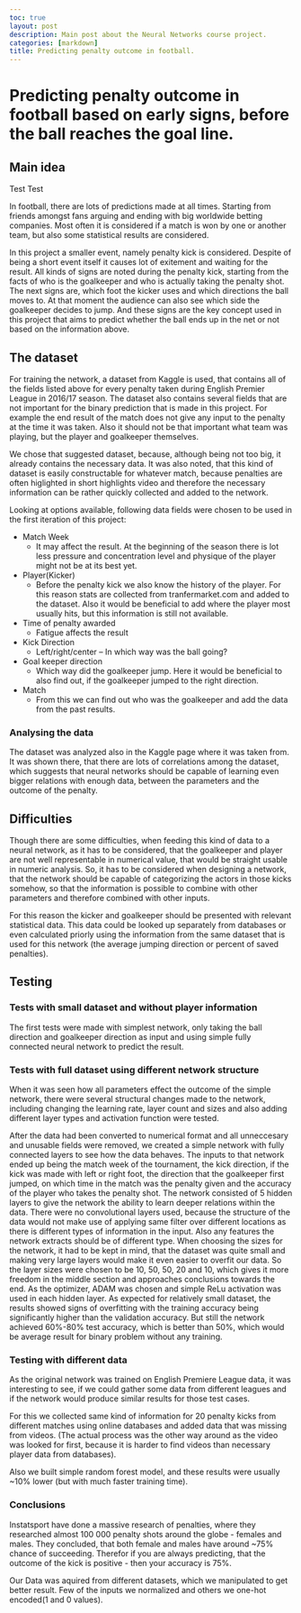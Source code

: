 ```yaml
---
toc: true
layout: post
description: Main post about the Neural Networks course project.
categories: [markdown]
title: Predicting penalty outcome in football.
---
```

# Predicting penalty outcome in football based on early signs, before the ball reaches the goal line.

## Main idea

Test Test


In football, there are lots of predictions made at all times.
Starting from friends amongst fans arguing and ending with big worldwide betting companies.
Most often it is considered if a match is won by one or another team, but also some statistical results are considered.

In this project a smaller event, namely penalty kick is considered.
Despite of being a short event itself it causes lot of exitement and waiting for the result.
All kinds of signs are noted during the penalty kick, starting from the facts of who is the goalkeeper and who is actually taking the penalty shot.
The next signs are, which foot the kicker uses and which directions the ball moves to.
At that moment the audience can also see which side the goalkeeper decides to jump.
And these signs are the key concept used in this project that aims to predict whether the ball ends up in the net or not based on the information above.

## The dataset

For training the network, a dataset from Kaggle is used, that contains all of the fields listed above for every penalty taken during English Premier League in 2016/17 season.
The dataset also contains several fields that are not important for the binary prediction that is made in this project. For example the end result of the match does not give any input to the penalty at the time it was taken. Also it should not be that important what team was playing, but the player and goalkeeper themselves.

We chose that suggested dataset, because, although being not too big, it already contains the necessary data.
It was also noted, that this kind of dataset is easily constructable for whatever match, because penalties are often higlighted in short highlights video and therefore the necessary information can be rather quickly collected and added to the network.

Looking at options available, following data fields were chosen to be used in the first iteration of this project:

* Match Week 
    * It may affect the result. At the beginning of the season there is lot less pressure and concentration level and physique of the player might not be at its best yet.
* Player(Kicker)
    * Before the penalty kick we also know the history of the player. For this reason stats are collected from tranfermarket.com and added to the dataset. Also it would be beneficial to add where the player most usually hits, but this information is still not available.
* Time of penalty awarded
    * Fatigue affects the result
* Kick Direction
    * Left/right/center – In which way was the ball going?
* Goal keeper direction
    * Which way did the goalkeeper jump. Here it would be beneficial to also find out, if the goalkeeper jumped to the right direction.
* Match
    * From this we can find out who was the goalkeeper and add the data from the past results.
    

### Analysing the data

The dataset was analyzed also in the Kaggle page where it was taken from. It was shown there, that there are lots of correlations among the dataset, which suggests that neural networks should be capable of learning even bigger relations with enough data, between the parameters and the outcome of the penalty.
    
    
## Difficulties

Though there are some difficulties, when feeding this kind of data to a neural network, as it has to be considered, that the goalkeeper and player are not well representable in numerical value, that would be straight usable in numeric analysis. So, it has to be considered when designing a network, that the network should be capable of categorizing the actors in those kicks somehow, so that the information is possible to combine with other parameters and therefore combined with other inputs. 

For this reason the kicker and goalkeeper should be presented with relevant statistical data. This data could be looked up separately from databases or even calculated priorly using the information from the same dataset that is used for this network (the average jumping direction or percent of saved penalties).

## Testing

### Tests with small dataset and without player information

The first tests were made with simplest network, only taking the ball direction and goalkeeper direction as input and using simple fully connected neural network to predict the result.



### Tests with full dataset using different network structure

When it was seen how all parameters effect the outcome of the simple network, there were several structural changes made to the network, including changing the learning rate, layer count and sizes and also adding different layer types and activation function were tested.

After the data had been converted to numerical format and all unneccesary and unusable fields were removed, we created a simple network with fully connected layers to see how the data behaves.
The inputs to that network ended up being the match week of the tournament, the kick direction, if the kick was made with left or right foot, the direction that the goalkeeper first jumped, on which time in the match was the penalty given and the accuracy of the player who takes the penalty shot.
The network consisted of 5 hidden layers to give the network the ability to learn deeper relations within the data. There were no convolutional layers used, because the structure of the data would not make use of applying same filter over different locations as there is different types of information in the input. Also any features the network extracts should be of different type.
When choosing the sizes for the network, it had to be kept in mind, that the dataset was quite small and making very large layers would make it even easier to overfit our data. So the layer sizes were chosen to be 10, 50, 50, 20 and 10, which gives it more freedom in the middle section and approaches conclusions towards the end. As the optimizer, ADAM was chosen and simple ReLu activation was used in each hidden layer.
As expected for relatively small dataset, the results showed signs of overfitting with the training accuracy being significantly higher than the validation accuracy. But still the network achieved 60%-80% test accuracy, which is better than 50%, which would be average result for binary problem without any training.


### Testing with different data

As the original network was trained on English Premiere League data, it was interesting to see, if we could gather some data from different leagues and if the network would produce similar results for those test cases.

For this we collected same kind of information for 20 penalty kicks from different matches using online databases and added data that was missing from videos. (The actual process was the other way around as the video was looked for first, because it is harder to find videos than necessary player data from databases).

Also we built simple random forest model, and these results were usually ~10% lower (but with much faster training time).

### Conclusions

Instatsport have done a massive research of penalties, where they researched almost 100 000 penalty shots around the globe - females and males. They concluded, that both female and males have around ~75% chance of succeeding. Therefor if you are always predicting, that the outcome of the kick is positive - then your accuracy is 75%. 

Our Data was aquired from different datasets, which we manipulated to get better result. Few of the inputs we normalized and others we one-hot encoded(1 and 0 values). 

